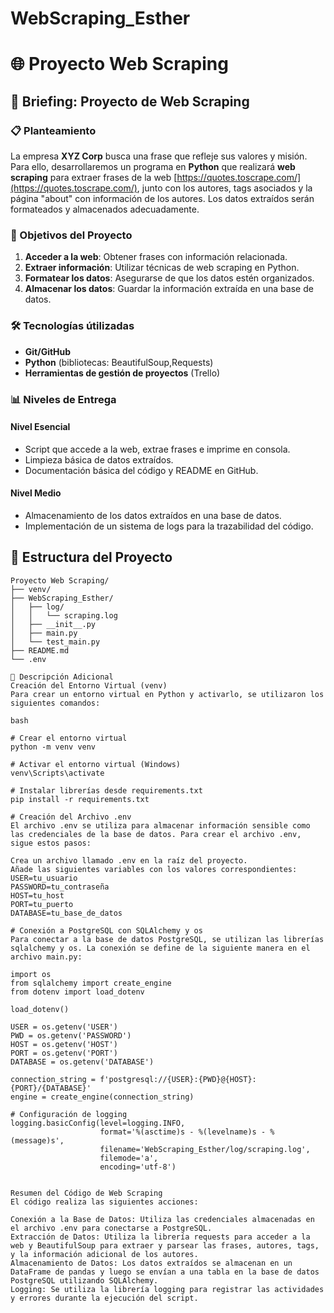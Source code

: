 # WebScraping_Esther
# 🌐 Proyecto Web Scraping

## 📝 Briefing: Proyecto de Web Scraping

### 📋 Planteamiento
La empresa **XYZ Corp** busca una frase que refleje sus valores y misión. Para ello, desarrollaremos un programa en **Python** que realizará **web scraping** para extraer frases de la web [https://quotes.toscrape.com/](https://quotes.toscrape.com/), junto con los autores, tags asociados y la página "about" con información de los autores. Los datos extraídos serán formateados y almacenados adecuadamente.

### 🎯 Objetivos del Proyecto
1. **Acceder a la web**: Obtener frases con información relacionada.
2. **Extraer información**: Utilizar técnicas de web scraping en Python.
3. **Formatear los datos**: Asegurarse de que los datos estén organizados.
4. **Almacenar los datos**: Guardar la información extraída en una base de datos.


### 🛠️ Tecnologías útilizadas
- **Git/GitHub**
- **Python** (bibliotecas: BeautifulSoup,Requests)
- **Herramientas de gestión de proyectos** (Trello)

### 📊 Niveles de Entrega

#### Nivel Esencial
- Script que accede a la web, extrae frases e imprime en consola.
- Limpieza básica de datos extraídos.
- Documentación básica del código y README en GitHub.

#### Nivel Medio
- Almacenamiento de los datos extraídos en una base de datos.
- Implementación de un sistema de logs para la trazabilidad del código.

## 📂 Estructura del Proyecto

```plaintext
Proyecto Web Scraping/
├── venv/
├── WebScraping_Esther/
│   ├── log/
│   │   └── scraping.log
│   ├── __init__.py
│   ├── main.py
│   └── test_main.py
├── README.md
└── .env

🌟 Descripción Adicional
Creación del Entorno Virtual (venv)
Para crear un entorno virtual en Python y activarlo, se utilizaron los siguientes comandos:

bash

# Crear el entorno virtual
python -m venv venv

# Activar el entorno virtual (Windows)
venv\Scripts\activate

# Instalar librerías desde requirements.txt
pip install -r requirements.txt

# Creación del Archivo .env
El archivo .env se utiliza para almacenar información sensible como las credenciales de la base de datos. Para crear el archivo .env, sigue estos pasos:

Crea un archivo llamado .env en la raíz del proyecto.
Añade las siguientes variables con los valores correspondientes:
USER=tu_usuario
PASSWORD=tu_contraseña
HOST=tu_host
PORT=tu_puerto
DATABASE=tu_base_de_datos

# Conexión a PostgreSQL con SQLAlchemy y os
Para conectar a la base de datos PostgreSQL, se utilizan las librerías sqlalchemy y os. La conexión se define de la siguiente manera en el archivo main.py:

import os
from sqlalchemy import create_engine
from dotenv import load_dotenv

load_dotenv()

USER = os.getenv('USER')
PWD = os.getenv('PASSWORD')
HOST = os.getenv('HOST')
PORT = os.getenv('PORT')
DATABASE = os.getenv('DATABASE')

connection_string = f'postgresql://{USER}:{PWD}@{HOST}:{PORT}/{DATABASE}'
engine = create_engine(connection_string)

# Configuración de logging
logging.basicConfig(level=logging.INFO,
                    format='%(asctime)s - %(levelname)s - %(message)s',
                    filename='WebScraping_Esther/log/scraping.log',
                    filemode='a',
                    encoding='utf-8')


Resumen del Código de Web Scraping
El código realiza las siguientes acciones:

Conexión a la Base de Datos: Utiliza las credenciales almacenadas en el archivo .env para conectarse a PostgreSQL.
Extracción de Datos: Utiliza la librería requests para acceder a la web y BeautifulSoup para extraer y parsear las frases, autores, tags, y la información adicional de los autores.
Almacenamiento de Datos: Los datos extraídos se almacenan en un DataFrame de pandas y luego se envían a una tabla en la base de datos PostgreSQL utilizando SQLAlchemy.
Logging: Se utiliza la librería logging para registrar las actividades y errores durante la ejecución del script.











